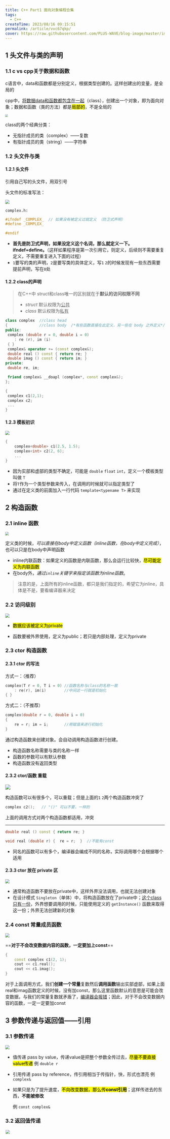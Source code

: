 ```yaml
---
title: C++ Part1 面向对象编程合集
tags: 
  - C++
createTime: 2023/08/16 09:15:51
permalink: /article/vvc67qkp/
cover: https://raw.githubusercontent.com/PLUS-WAVE/blog-image/master/img/2023-07-13-20-02-37-image.png
---
```

<!-- tags 在非notes 中设置会出现在标签中-->


## 1 头文件与类的声明

### 1.1 c vs cpp关于数据和函数

c语言中，data和函数都是分别定义，根据类型创建的。这样创建出的变量，是全局的

cpp中，<u>将数据data和函数都包含在一起</u>（class），创建出一个对象，即为面向对象；数据和函数（类的方法）都是<mark>局部的</mark>，不是全局的
<!-- more -->
<img src="https://raw.githubusercontent.com/PLUS-WAVE/blog-image/master/img/2023-07-13-20-02-37-image.png" style="zoom:50%;" />

class的两个经典分类：

- 无指针成员的类（complex）——复数
- 有指针成员的类（string）——字符串

### 1.2 头文件与类

#### 1.2.1 头文件

引用自己写的头文件，用双引号

头文件的标准写法：

<img src="https://raw.githubusercontent.com/PLUS-WAVE/blog-image/master/img/zoi1T4YHCO7AtdP.png" style="zoom:80%;" />

`complex.h:`

```cpp
#ifndef _COMPLEX_  // 如果没有被定义过就定义 （防卫式声明）
#define _COMPLEX_

#endif
```

- **首先是防卫式声明，如果没定义这个名词，那么就定义一下。ifndef+define。**（这样如果程序是第一次引用它，则定义，后续则不需要重复定义，不需要重复进入下面的过程）
- `1`要写的类的声明，`2`是要写类的具体定义，写`1` `2`的时候发现有一些东西需要提前声明，写在`0`处

#### 1.2.2 class的声明

> 在C++中 struct和class唯一的区别就在于**默认的访问权限不同**
>
> * *struct* 默认权限为<u>公共</u>
> * *class* 默认权限为<u>私有</u>

```cpp
class complex  //class head
{              //class body  /*有些函数直接在此定义，另一些在 body 之外定义*/
public:
 complex (double r = 0, double i = 0)
    : re (r), im (i) 
 { }
 complex& operator += (const complex&);
 double real () const { return re; }
 double imag () const { return im; }
private:
 double re, im;

 friend complex& __doapl (complex*, const complex&); 
};
```

```cpp
{
 complex c1(2,1);
 complex c2;
 ...
}
```

#### 1.2.3 模板初识

<img src="https://raw.githubusercontent.com/PLUS-WAVE/blog-image/master/img/xQKbWalLFc9NsEo.png" style="zoom: 80%;" />

```cpp
{
    complex<double> c1(2.5, 1.5);
    complex<int> c2(2, 6);
    ...
}
```

- 因为实部和虚部的类型不确定，可能是 `double` `float` `int`，定义一个模板类型叫做 `T` 
- 将`T`作为一个类型参数来传入，在调用的时候就可以指定类型了
- 通过在定义类的前面加入一行代码 `template<typename T>` 来实现

## 2 构造函数

### 2.1 inline 函数

<img src="https://raw.githubusercontent.com/PLUS-WAVE/blog-image/master/img/2023-07-13-20-04-44-image.png" style="zoom: 70%;" />

定义类的时候，*可以直接在body中定义函数（inline函数，在body中定义完成）*，也可以只是在body中声明函数

- inline内联函数：如果定义的函数是内联函数，那么会运行比较快，<mark>尽可能定义为内联函数</mark>
- 在body外，*通过`inline`关键字来指定该函数为inline函数*。

> 注意的是，上面所有的inline函数，都只是我们指定的，希望它为inline，具体是不是，要看编译器来决定

### 2.2 访问级别

<img src="https://raw.githubusercontent.com/PLUS-WAVE/blog-image/master/img/2023-07-13-20-05-19-image.png" style="zoom: 80%;" />

- <mark>数据应该被定义为private</mark>

- 函数要被外界使用，定义为public；若只是内部处理，定义为private

### 2.3 ctor 构造函数

#### 2.3.1 ctor 的写法

方式一：（推荐）

```cpp
complex(T r = 0, T i = 0) //函数名称与class的名称一致
    : re(r), im(i)        //中间这一行就是初始化
{ }
```

方式二：（不推荐）

```cpp
complex(double r = 0, double i = 0)  
{
    re = r; im = i;       //用赋值来进行初始化
}
```

通过构造函数来创建对象。会自动调用构造函数进行创建。

- 构造函数名称需要与类的名称一样
- 函数的参数可以有默认参数
- 构造函数没有返回类型

#### 2.3.2 ctor/函数 重载

![](https://raw.githubusercontent.com/PLUS-WAVE/blog-image/master/img/202307160852248.png)

构造函数可以有很多个，可以重载；但是上面的`1` `2`两个构造函数冲突了

```cpp
complex c2();   // "()" 可以不要，一样的
```

上面的调用方式对两个构造函数都适用，冲突

---

```cpp
double real () const { return re; }
```

```cpp
void real (double r) {  re = r;  }  //不能有const
```

- 同名的函数可以有多个，编译器会编成不同的名称，实际调用哪个会根据哪个适用

#### 2.3.3 ctor 放在 private 区

<img src="https://raw.githubusercontent.com/PLUS-WAVE/blog-image/master/img/202307160852097.png" style="zoom:80%;" />

- 通常构造函数不要放在private中，这样外界没法调用，也就无法创建对象
- 在设计模式 `Singleton`（单体）中，将构造函数放在了private中；<u>这个class只有一份</u>，外界想要调用的时候，只能使用定义的 `getInstance()` 函数来取得这一份；外界无法创建新的对象

### 2.4 const 常量成员函数

<img src="https://raw.githubusercontent.com/PLUS-WAVE/blog-image/master/img/202307160854481.png" style="zoom:80%;" />

==**对于不会改变数据内容的函数，一定要加上const**==



```cpp
{
    const complex c1(2, 1);
    cout << c1.real();
    cout << c1.imag();
}
```

对于上面调用方式，我们**创建一个常量**复数然后**调用函数**输出实部虚部，如果上面real和imag函数定义的时候，没有加const，那么这里函数默认的意思是可能会改变数据，与我们的常量复数就矛盾了，<u>编译器会报错</u>；因此，对于不会改变数据内容的函数，一定一定要加const



## 3 参数传递与返回值——引用

### 3.1 参数传递

<img src="https://raw.githubusercontent.com/PLUS-WAVE/blog-image/master/img/202307160855100.png" style="zoom:80%;" />

- 值传递 pass by value，传递value是把整个参数全传过去，<mark>尽量不要直接value传递</mark>  例 `double r`

- 引用传递 pass by reference，传引用相当于传指针，快，形式也漂亮 例 `complex&` 

- 如果只是为了提升速度，<mark>不向改变数据，那么传**const引用**</mark>；这样传进去的东西，**不能被修改** 

  例 `const complex&`

### 3.2 返回值传递

<img src="https://raw.githubusercontent.com/PLUS-WAVE/blog-image/master/img/202307160855838.png" title="" alt="" width="525" style="zoom:80%;" >

返回值的传递，<mark>尽量返回引用</mark>

> **在函数中创建的变量 (local 变量)，要返回**——这种情况是**不能返回引用的**；因为函数结束后函数中创建的变量就消失了，无法引用

------

<img src="https://raw.githubusercontent.com/PLUS-WAVE/blog-image/master/img/202307160904839.png" title="" alt="" width="533" style="zoom:80%;" >

> <u>传递者</u>无需知道<u>接受者</u>是以<u>reference形式</u>接受——所以用reference形式很便捷

## 4 友元 friend

### 4.1 友元

![](https://raw.githubusercontent.com/PLUS-WAVE/blog-image/master/img/202307160906644.png)

友元：friend，<u>修饰在函数定义之前</u>，**表示这个函数可以直接拿该类对象的private数据**

```cpp
inline complex&
__doapl(complex* ths, const complex& r)
{
    ths->re += r.re;  //直接拿private的数据，不需要函数
    ths->im += r.im;
    return *ths;
}
```

- 如上面所示，声明为friend之后，函数可以直接取到re和im，如果不被声明为friend，**只能通过调用real和imag函数来得到，效率较低**

### 4.2 相同 class 的 object 互为 friends

![](https://raw.githubusercontent.com/PLUS-WAVE/blog-image/master/img/202307160907920.png)

```cpp
{
    complex c1(2, 1);
    complex c2;
    c2.func(c1);
}
```

<mark>相同class的不同对象互为友元</mark>，即可以<u>直接取另一個 object 的 private data</u>

## 5 操作符重载与临时对象

### 5.1 操作符重载

在c++里我们可以定义加法等操作符，比如我们可以定义两个石头的加法

#### 5.1.1 成员函数实现 / this

成员函数： `complex :: function ....` 前面带有class的名称（在class里先声明了的）

```cpp
inline complex&
complex::operator += (const complex& r) {
    return __doapl(this, r);   //do assignment plus
}
```

<img src="https://raw.githubusercontent.com/PLUS-WAVE/blog-image/master/img/202307160907795.png" style="zoom:80%;" />

所有的成员函数都带有一个<mark>隐藏的参数`this`</mark>（<mark>是一个指针</mark>），`this`指向调用这个函数的调用者

- 定义函数的时候，**在参数中不能写出来`this`**，直接用即可

- **函数里可写可不写**，但当<u>传入参数</u>与<u>成员变量名</u>**相同**时要写

  ```cpp
  public:
  	double real () const { return this->re; }  //这里的this->可省略 
  ```

---

```cpp
c3 += c2 += c1;    // c2 加了 c1 后如果返回 void 就无法进行 c3 的操作了
```

将操作符写为void函数也可以，**但为了可以兼容`c3+=c2+=c1`的形式，写成返回引用更好。**



#### 5.1.2 非成员函数实现

<img src="https://raw.githubusercontent.com/PLUS-WAVE/blog-image/master/img/202307160910764.png" style="zoom: 67%;" />

非成员函数**没有`this`**

应对三种使用方法，写出三种方式

- 非成员函数是global函数——为了后面两种使用方法

- 这些函数<mark>不能返回引用</mark>，必须值传递
  
  > **在函数中创建的新变量 (local 变量)，要返回**

#### 5.1.3 output函数 << 的重载

cout不认识新定义的这种复数，因此也需要对`<<`进行操作符重载

> 只能全局函数，不能成员函数——导致使用时方向相反

```cpp
#include <iostream.h>
ostream&
operator<<(ostream& os, const complex& x)
{
    return os << '(' << real(x) << ',' << imag(x) << ')';  //自定义输出
}
```

- `ostream&` 是 `cout` 的 classname

> 参数传递：os 在函数中会变化，所以不能加 `const`

> 返回值传递：为了避免 `cout << c1 << conj(c1);` 连续输出，不用 `void`
> 
> `cout << c1` 返回值需要与 `cout` 类型一致



### 5.2 临时对象

<img src="https://raw.githubusercontent.com/PLUS-WAVE/blog-image/master/img/202307160913256.png"  />

`classname ()` 创建一个classname类型的临时对象——不需要名称，生命只有一行

## 6 带指针的类：三大函数

<img src="https://raw.githubusercontent.com/PLUS-WAVE/blog-image/master/img/202307160914266.png" style="zoom:80%;" />

- 析构函数：`~String();`

- 拷贝构造函数 copy ctor ： `String (const String& str);` —— `string s3(s1)`

- 拷贝赋值函数 copy op= ： `String& operator=(const String& str);` —— `s3=s2`
  
  > 编译器默认的拷贝构造赋值（一个bit一个bit的复制），编译器默认的只是拷贝了指针（浅拷贝），而不是指针指向的数据
  >
  > <img src="https://raw.githubusercontent.com/PLUS-WAVE/blog-image/master/img/202307160915253.png" title="" alt="" width="496"  >
  >
  > alias（别名）和 memory leak（内存泄漏）都是十分危险的
  >
  > <mark>因此，如果类中有指针，一定自己写这两个函数</mark>

### 6.1 ctor 和 dtor (构造和析构函数)

#### 6.1.1 ctor 构造函数

这里的 `new` 是申请的<mark>字符串的空间</mark>

```cpp
inline
String::String(const char* cstr = 0)
{
    if (cstr) {       // 指定了初值—— String s2("hello");
        m_data = new char[strlen(cstr) + 1];  // 字符串长度 + /0
        strcpy(m_data, cstr);
    }
    else {            // 未指定初值—— String s1();
        m_data = new char[1];
        *m_data = '\0';
    }
}
```

这里的 `new` 是申请的<mark>指针的空间</mark>，`String()`里面还有一个 `new`

```cpp
String* p = new String("hello");  
delete p;
```

#### 6.1.2 dtor 析构函数

```cpp
inline  
String::~String()
{
    delete[] m_data;
}
```

每个 `new` 都对应一个 `delete` —— 一定要释放

<mark>类对象死亡的时候（离开作用域），析构函数会被自动调用</mark>

例：这里结束会调用三次 dtor

```cpp
{
    String s1(),
    String s2("hello");
    String* p = new String("hello");
    delete p;
}
```

### 6.2 copy ctor 拷贝构造函数

```cpp
inline
String::String(const String& str)
{
    m_data = new char[strlen(str.m_data) + 1]; // “str.m_data” 兄弟之间互为友元 
    strcpy(m_data, str.m_data); // 深拷贝
}
```

```cpp
String s1("hello ");
String s2(s1);
```

### 6.3 copy op= 拷贝赋值函数

1. 先杀死调用者

2. 重新申请指定大小的空间

3. 复制字符串内容到调用者

```cpp
inline
String& String::operator=(const String & str)
{
    if (this == &str)  // 检测自我赋值 self assignment
        return *this;

    delete[] m_data;                               // 第一步
    m_data = new char[strlen(str.m_data) + 1];     // 第二步
    strcpy(m_data, str.m_data);                    // 第三步
    return *this;
}
```

> 一定要在开始就<mark>检测自我赋值</mark>，因为`a=a`时第一步 `delete` 了后，会使第三步出现问题



## 7 堆，栈，内存管理

### 7.1 堆和栈

**Stack** **栈**，是存在于某作用域 (scope) 的一块内存空间。

例如当你调用函数，函数本身即会形成一个 `stack` 用来放置它所接收的参数，以及返回地址；在函数本体 (function body) 内声明的任何变量其所使用的内存块都取自上述 `stack`



**Heap** **堆**，或称为 *system heap* ，是指由操作系统提供的一块 global 内存空间，程序可动态分配 (dynamic allocated) 从中获得若干区块   (blocks)

<u>可以用 `new` 来动态取得</u>

> 在 stack 中的是<u>自动生成的空间</u>，作用域结束空间会自动释放
>
> 在 heap 中的是<u>自己申请的空间</u>，需要自己释放

```cpp
{
   complex c1(1,2);              
   /*c1空间来自stack*/
   complex* p = new complex(3);  
   /*complex(3) 是个临时对象
   其所用的空间是以new从heap动态分配而得，并由p指向*/
}
```

### 7.2 object 生命期

- *stack objects* 的生命期 

  `c1` 便是所谓 stack object，其生命在作用域 (scope) 结束之际结束这种作用域内的 object，又称为 *auto object*，因为它会被“自动”清理（结束自动调用析构函数）

  ```cpp
  {
  	complex c1(1,2);
  }
  ```

  

- *static local objects* 的生命期

  若在前面加上 `static` 后，其会存在到整个程序结束

  ```cpp
  {
      static complex c2(1,2);
  }
  ```

- *global objects* 的生命期

  写在任何作用域之外的对象，其生命在整个程序结束之后才结束，你也可以把它视为一种 static object，其作用域是整个程序

  ```cpp
  ...
  complex c3(1,2);
  
  int main()
  {
      ...
  }
  ```

- *heap objects* 的生命期

  `p` 所指的便是 heap object，其生命在它被 `delete` 之际结束

  ```cpp
  {
      complex* p = new complex;
      ...
      delete p;
  }
  
  ```

### 7.3 new 和delete

#### 7.3.1 new

**new**：先分配 *memory* , 再调用 *ctor* 

<img src="https://raw.githubusercontent.com/PLUS-WAVE/blog-image/master/img/blog/2023-07-31/image-20230731092332395.png" alt="image-20230731092332395" style="zoom: 50%;" />

1. 分配内存：先用一个特殊函数，按 class 的定义分配了两个 `double` 的大小
2. 转型（忽视）
3. 调用构造函数，赋值`(1,2)`



#### 7.3.2 delete

**delete**：先调用 *dtor*, 再释放 *memory*

<img src="https://raw.githubusercontent.com/PLUS-WAVE/blog-image/master/img/blog/2023-07-31/image-20230731092947259.png" alt="image-20230731092947259" style="zoom: 50%;" />

1. 调用析构函数——释放的是 `m_date` 指向的字符串 `Hello` 的空间（即构造函数中 `new` 申请的空间）
2. 释放内存：用一个特殊函数释放了 `ps` 指向的空间（即`String* ps = new String("Hello");` 中 `new` 申请的空间）



### 7.4 内存动态分配

#### 7.4.1 在VC下内存动态分配

在VC下（不同编译器的内存动态分配可能不同）

<img src="https://raw.githubusercontent.com/PLUS-WAVE/blog-image/master/img/blog/2023-07-31/image-20230731095853726.png" alt="image-20230731095853726"  />

- 调试模式：

  `(4*3)` 是3个指针的大小

  `(32+4)` 是调试模式所需空间（橘色部分）

  `(4*2)` 是上下两个 *cookie* ——表示内存块的开始与结束

  `4` 是数组才有的长度记录

  由于分配内存块需要是16的倍数，所以需要 *pad* 来填充到`64`

- 执行模式：

  去掉调试模式的空间即可

> 因为内存块是16的倍数，因此最后四位bit一定都是0，*cookie* 就借用最后的一位`1`表示占用内存，`0`表示释放内存
>
> 如上图`41h`中`1`即表示占用内存



#### 7.4.2 array new/delete

![image-20230731101729210](https://raw.githubusercontent.com/PLUS-WAVE/blog-image/master/img/blog/2023-07-31/image-20230731101729210.png)

==`array new` 一定要搭配 `array delete`==

==`new`后有`[ ]`—> `delete`后加`[ ]`==

普通的delete只调用一次析构函数——剩下两个<u>指针的指向的空间</u>没有调用析构函数，内存泄漏

这种情况发生在有指针的类，但最好都这样写

## 8 静态 模板 namespace

### 8.1 static

对于**非静态**的函数和数据：

非静态的成员函数通过`this`指针来处理不同的数据（一份函数--->多个对象）

<img src="https://raw.githubusercontent.com/PLUS-WAVE/blog-image/master/img/blog/2023-08-02/image-20230731154446361.png" style="zoom:50%;" />

<img src="https://raw.githubusercontent.com/PLUS-WAVE/blog-image/master/img/blog/2023-07-31/image-20230731154548833.png" alt="image-20230731154548833" style="zoom: 67%;" />



对于**静态**的函数和数据：

==静态函数没有`this`==，不能处理一般的数据，只能处理静态的数据



例1：

```cpp
class Account
{
public:
	static double m_rate;  //静态变量的声明
	static void set_rate(const double& x) { m_rate = x; } //静态函数
};
double Account::m_rate = 0; //静态变量的定义 一定要有

int main()
{
    //调用静态函数法1——by class name
	Account::set_rate(5.0);
    //调用静态函数法2——by object
	Account a;
	a.set_rate(7.0); //静态函数与a无关/无this
}

```

例2：设计模式 `Singleton`（单体）

<img src="https://raw.githubusercontent.com/PLUS-WAVE/blog-image/master/img/blog/2023-07-31/image-20230731163117925.png" alt="image-20230731163117925" style="zoom:67%;" />

- 构造函数放在private中，外界无法调用
- 设计了`getInstance`<u>静态函数</u>，来生成并返回唯一的一份



### 8.2 template

#### 8.2.1 class template 类模板

<img src="https://raw.githubusercontent.com/PLUS-WAVE/blog-image/master/img/blog/2023-07-31/image-20230731164807992.png" style="zoom:67%;" />

- `T`来代替某种类型
- 使用时`classname<type1> xxx`，编译器会把`T`全部替换为`type1`



#### 8.2.2 function template 函数模板

<img src="https://raw.githubusercontent.com/PLUS-WAVE/blog-image/master/img/blog/2023-07-31/image-20230731164908165.png" alt="image-20230731164908165" style="zoom: 33%;" />

比较函数——任何类型都可以进行比较；`T`来代替某种类型

应用时，不需要写某种类型——编译器自己会推导

### 8.3 namespace

对东西进行一个包装（不一定要一次性全写在一起，可分开包装在一起）

```cpp
namespace name
{
...    
}
```

1. 用法一：using directive

   ```cpp
   #include <iostream>
   using namespace std; //直接把包装全打开
   int main()
   {
   	cin << ...;
   	cout << ...;
   	return 0;
   }
   ```

2. 用法二：using declaration

   ```cpp
   #include <iostream>
   using std::cout; //只打开一条
   int main()
   {
   	std::cin << ...; //没打开要写全名
   	cout << ...;
   	return 0;
   }
   ```

3. 用法三：都写全名

   ```cpp
   #include <iostream>
   int main()
   {
   	std::cin << ; 
   	std::cout << ...;
   	return 0;
   }
   ```



## 9 复合 委托

### 9.1 Composition 复合

类似于c中结构里有结构——class里有class

<img src="https://raw.githubusercontent.com/PLUS-WAVE/blog-image/master/img/blog/2023-08-02/image-20230801093748678.png" alt="image-20230801093748678" style="zoom:67%;" />

`deque` 是一个已经存在的功能很多的类（两头进出的队列）；利用`deque`的功能来实现`queue`的多种操作

> 该例只是复合的一种情况——设计模式 **Adapter**

####  9.1.1 复合下的构造和析构

<img src="https://raw.githubusercontent.com/PLUS-WAVE/blog-image/master/img/blog/2023-08-01/image-20230801095529359.png" alt="image-20230801095529359" style="zoom: 67%;" />

- 构造是==由内而外==

  Container 的构造函数，编译器会自动先调用 Component 的 default 构造函数，再执行自己

  > 注意如果要调用 Component 的其他构造函数需要自己写出来
  >
  > `Container::Container(…): Component() { … };`

- 析构是==由外而内==

  Container 的析构函数会先执行自己，之后编译器调用 Component 的析构函数



### 9.2 Delegation 委托

委托就是 Composition by reference；即通过指针把任务委托给另一个类

<img src="https://raw.githubusercontent.com/PLUS-WAVE/blog-image/master/img/blog/2023-08-01/image-20230801101359560.png" style="zoom:50%;" />

复合中，内部和外部是一起出现的；而委托是不同步的

> 这是一个著名的设计模式——**pimpl** (pointer to implementation) 或者叫 “编译防火墙” 
>
> - 右边怎么变动都不会影响左边
>
> - reference counting 多个指针共享一个 “Hello”；但当a要改变内容时， 系统会单独复制一份出来给a来改，b和c依然在共享
>
>   <img src="https://raw.githubusercontent.com/PLUS-WAVE/blog-image/master/img/blog/2023-08-01/image-20230801101907977.png" alt="image-20230801101907977" style="zoom: 67%;" />



## 10 继承与虚函数

### 10.1 Inheritance 继承

<img src="https://raw.githubusercontent.com/PLUS-WAVE/blog-image/master/img/blog/2023-08-01/image-20230801145225759.png" style="zoom:67%;" />

语法：`:public base_class_name`

`public` 只是一种继承的方式，还有`protect`，`private`

> 子类会拥有自己的以及父类的数据



#### 10.1.1 继承下的构造和析构

与复合下的构造和析构相似

<img src="https://raw.githubusercontent.com/PLUS-WAVE/blog-image/master/img/blog/2023-08-01/image-20230801150053963.png" alt="image-20230801150053963" style="zoom: 80%;" />

- 构造是==由内而外==

  Container 的构造函数，编译器会自动先调用 Component 的 default 构造函数，再执行自己

  > 注意如果要调用 Component 的其他构造函数需要自己写出来
  >
  > `Derived::Derived(…): Base() { … };`

- 析构是==由外而内==

  Container 的析构函数会先执行自己，之后编译器调用 Component 的析构函数

  > `Derived::~Derived(…){ … /* ~Base() */ };`
  
  > 注意：<u>Base class 的 dtor 必需是 *virtual*</u> 
  >
  > 否则下例会导致结束时只会调用 Base 的 dtor
  >
  > ```cpp
  > int main() {
  >     Base* ptr = new Derived();
  >     delete ptr; // 只会调用 Base 类的析构函数
  >     return 0;
  > }
  > ```

### 10.2 虚函数

<img src="https://raw.githubusercontent.com/PLUS-WAVE/blog-image/master/img/blog/2023-08-01/image-20230801152023433.png" alt="image-20230801152023433" style="zoom:80%;" />

- *pure virtual* 函数：

  derived class <u>一定要重新定义</u> (override 覆写)  它；<u>其没有定义</u>只有声明

  语法：`virtual xxxxxx =0;`

- *virtual* 函数：

  derived class 可以重新定义 (override, 覆写) 它，且它<u>已有默认定义</u>

  语法：`virtual xxxxxx;`

- *non-virtual* 函数：

  不希望 derived class 重新定义 (override, 覆写) 它



### 10.3 继承 with virtual

> 例子：在 Windows 平台下用某个软件打开文件——分为好几步，但基本所有软件大多数操作都是一致的，只有一个操作如读取方式是不一样的

<img src="https://raw.githubusercontent.com/PLUS-WAVE/blog-image/master/img/blog/2023-08-01/image-20230801154005427.png" alt="image-20230801154005427" style="zoom:80%;" />

1. 现有一个框架 Application framework 其写好了所有必要的函数，其中 `Serialize()` 就是一个 *pure virtual* 函数
2. 使用这个框架写自己软件的打开文件，就继承这个框架，其中就需要自己 *override* 覆写 `Serialize()` 这个函数
3. 在执行中，执行 `myDoc.OnFileOpen();` 中到 `Serialize()` 时，是通过 `this` 来指引到自己写的 `Serialize()` 中去的

> 把关键动作延缓到子类再做，这是一个经典的设计模式——**Template Method**



### 10.4 缩略图

- 复合：<img src="https://raw.githubusercontent.com/PLUS-WAVE/blog-image/master/img/blog/2023-08-02/image-20230802084858622.png" alt="image-20230802084858622" style="zoom: 80%;" />

- 委托：<img src="https://raw.githubusercontent.com/PLUS-WAVE/blog-image/master/img/blog/2023-08-02/image-20230802085101744.png" alt="image-20230802085101744" style="zoom:106%;" />

- 继承：<img src="https://raw.githubusercontent.com/PLUS-WAVE/blog-image/master/img/blog/2023-08-02/image-20230802085210589.png" alt="image-20230802085210589" style="zoom: 80%;" />

- 类中的元素：<img src="https://raw.githubusercontent.com/PLUS-WAVE/blog-image/master/img/blog/2023-08-02/image-20230802085810816.png" alt="image-20230802085810812" style="zoom:67%;" />    变量名称 : 变量类型（与代码刚好相反  

  - 变量下面加下划线 表示 `static`
  - 前面加一个 `-` 表示 `private`  

  - 前面加一个 `#` 表示 `protected`

  - 前面加一个 `+` 表示 `public`（一般可以省略）



### 10.5 继承+复合

这种关系下的构造和析构与之前的类似

- 第一种：

  <img src="https://raw.githubusercontent.com/PLUS-WAVE/blog-image/master/img/blog/2023-08-01/image-20230801161457590.png" alt="image-20230801161457590" style="zoom:67%;" />

  - 构造==由内到外== **先 Base 再 Component**

    Derived 的构造函数首先调用 Base 的 default 构造函数，然后调用 Component 的 default 构造函数，然后才执行自己

    `Derived::Derived(…): Base(),Component() { … };`

  - 析构==由外而内== **先 Component 再 Base**

    Derived 的析构函数首先执行自己，然后调用 Component 的析构函数，然后调用 Base 的析构函数

    `Derived::~Derived(…){… /*~Component() ~Base()*/};`

- 第二种：

  <img src="https://raw.githubusercontent.com/PLUS-WAVE/blog-image/master/img/blog/2023-08-01/image-20230801162202797.png" alt="image-20230801162202797" style="zoom: 67%;" />

  同理构造==由内到外==，析构==由外而内==



### 10.6 继承+委托

#### 10.6.1 例一 Observer

> 设计模式—— **Observer**
>
> 例如一串数据，可以用饼图来观察，也可以用条形图来观察，这种种的观察方式都是<u>继承于 Observer</u>

<img src="https://raw.githubusercontent.com/PLUS-WAVE/blog-image/master/img/blog/2023-08-01/image-20230801163932926.png" alt="image-20230801163932926" style="zoom: 67%;" />

通过 `vector<Observer> m_views;` 来进行委托

当数据改变的时候，Observer 也需要更新，即 `notify` 函数，来将目前所有的观察者更新



#### 10.6.2 例二 Composite

> 设计模式—— **Composite**
>
> 例如文件系统，文件夹里可以<u>有文件夹</u>（与自己相同的类），也可以<u>有文件</u>，其中文件就是最基本的 *Primitive*，而文件夹就是复合物 *Composite*

<img src="https://raw.githubusercontent.com/PLUS-WAVE/blog-image/master/img/blog/2023-08-02/image-20230802082524919.png" alt="image-20230802082524919"  />

要达成目的，就可以再设计一个父类 *Component* ，文件和文件夹就继承于同一父类；

其中 *Composite* 要用<u>委托到父类</u>的方式 `Component*` 设计容器和操作——使其 *Primitive* 和 *Composite* 都可以适用

```cpp
//父类 Component
class Component
{
private:
    int value;
public:
    Component(int val)	{value = val;}  
    virtual void add( Component* ) {} //虚函数
};

//复合物 Composite
class Composite 
    : public Component
{
	vector <Component*> c;  
public:
	Composite(int val) : Component(val) {}

	void add(Component* elem)
	{
		c.push_back(elem);
	}
	…
}

//基本类 Primitive
class Primitive
    : public Component
{
public:
	Primitive(int val): Component(val) {}
};

```

> component中<u>add是虚函数（且是空函数）</u>，不能是纯虚函数——*Primitive* 不会 override add函数（最基本的单位，不能 add 了），而 *Composite* 需要 override add函数



#### 10.6.3 例三 Prototype

> 设计模式—— **Prototype**
>
> 框架（父类）要创建未来才会出现的子类——要求子类要创建一个自己当作原型 *Prototype* 让框架（父类）来找到并创建 <u>FindAndClone</u> 

> 补充：当一个子类继承自父类时，它可以被视为是父类的一种类型，因此可以使用父类的指针或引用来引用子类的对象；
>
> 这种用父类的指针或引用来处理子类对象的方式称为——**向上转型 ** *Upcasting*

<img src="https://raw.githubusercontent.com/PLUS-WAVE/blog-image/master/img/blog/2023-08-02/image-20230802163941216.png" alt="image-20230802163941216" style="zoom: 50%;" />

1. 父类中，有一个存放原型的数组，有<u>纯虚函数</u> `Image *clone()`，还有两个<u>静态函数</u> `Image FindAndClone(imageType);`  `void addPrototype(Image *image){...}`  

2. 子类中，创建一个静态的自己 `_LAST` ，把它放到父类的一个空间中，这样父类就可以找到新创建的子类

   > ==private 的构造函数== `LandSatImage()` 中是 `addPrototype(this); //这里的 this 就是 _LAST` 将自己的原型放到了父类中去

3. 子类中，准备一个 `clone()`函数，父类通过调用找到的相应类型的 clone 函数来创建子类的副本

   > 这里的 clone 函数就不能用之前的那个构造函数来创建副本了——其会放到父类中去，所以创建一个新的构造函数 `LandSatImage(int)` 用传进一个无用参数（随便传个int型数据就好）来进行区分


